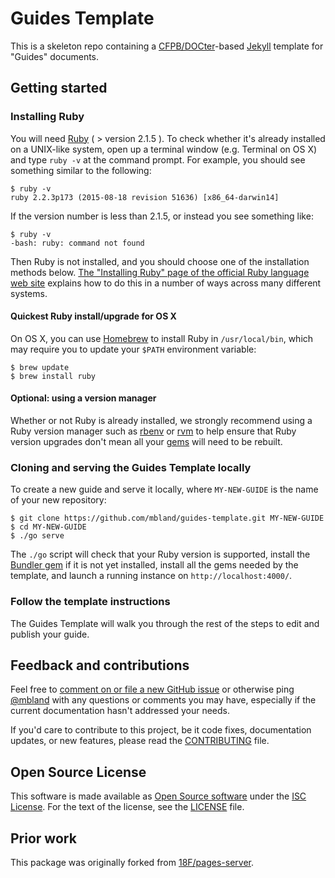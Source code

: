 # Guides Template

This is a skeleton repo containing a
[CFPB/DOCter](https://github.com/CFPB/DOCter)-based
[Jekyll](http://jekyllrb.com/) template for "Guides" documents.

## Getting started

### Installing Ruby

You will need [Ruby](https://www.ruby-lang.org) ( > version 2.1.5 ). To check
whether it's already installed on a UNIX-like system, open up a terminal
window (e.g. Terminal on OS X) and type `ruby -v` at the command prompt. For
example, you should see something similar to the following:

```shell
$ ruby -v
ruby 2.2.3p173 (2015-08-18 revision 51636) [x86_64-darwin14]
```

If the version number is less than 2.1.5, or instead you see something like:

```shell
$ ruby -v
-bash: ruby: command not found
```

Then Ruby is not installed, and you should choose one of the installation
methods below. [The "Installing Ruby" page of the official
Ruby language web
site](https://www.ruby-lang.org/en/documentation/installation/) explains how
to do this in a number of ways across many different systems.

#### Quickest Ruby install/upgrade for OS X

On OS X, you can use [Homebrew](http://brew.sh/) to install Ruby in
`/usr/local/bin`, which may require you to update your `$PATH` environment
variable:

```shell
$ brew update
$ brew install ruby
```

#### Optional: using a version manager

Whether or not Ruby is already installed, we strongly recommend using a Ruby
version manager such as [rbenv](https://github.com/sstephenson/rbenv) or
[rvm](https://rvm.io/) to help ensure that Ruby version upgrades don't mean
all your [gems](https://rubygems.org/) will need to be rebuilt.

### Cloning and serving the Guides Template locally

To create a new guide and serve it locally, where `MY-NEW-GUIDE` is the name
of your new repository:

```shell
$ git clone https://github.com/mbland/guides-template.git MY-NEW-GUIDE
$ cd MY-NEW-GUIDE
$ ./go serve
```

The `./go` script will check that your Ruby version is supported, install the
[Bundler gem](http://bundler.io/) if it is not yet installed, install all the
gems needed by the template, and launch a running instance on
`http://localhost:4000/`.

### Follow the template instructions

The Guides Template will walk you through the rest of the steps to edit and
publish your guide.

## Feedback and contributions

Feel free to [comment on or file a new GitHub issue][issues] or otherwise ping
[@mbland](https://github.com/mbland) with any questions or comments you may
have, especially if the current documentation hasn't addressed your needs.

[issues]: https://github.com/mbland/pages-server/issues

If you'd care to contribute to this project, be it code fixes, documentation
updates, or new features, please read the [CONTRIBUTING](CONTRIBUTING.md) file.

## Open Source License

This software is made available as [Open Source software][oss-def] under the
[ISC License][].  For the text of the license, see the [LICENSE](LICENSE.md)
file.

[oss-def]:     https://opensource.org/osd-annotated
[isc license]: https://www.isc.org/downloads/software-support-policy/isc-license/

## Prior work

This package was originally forked from [18F/pages-server][orig].

[orig]: https://github.com/18F/pages-server
